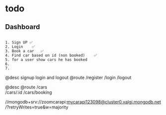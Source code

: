 # todo


## Dashboard
```

1. Sign UP ✅
2. Login    ✅
3. Book a car   ✅
4. Find car based on id (non booked)    ✅
5. for a user show cars he has booked 
6.
7.

```




@desc signup login and logout 
@route 
    /register 
    /login 
    /logout

@desc 
@route 
    /cars   
    /cars/:id
    /cars/booking


//mongodb+srv://zoomcarapi:mycarapi123098@cluster0.valgj.mongodb.net/<dbname>?retryWrites=true&w=majority